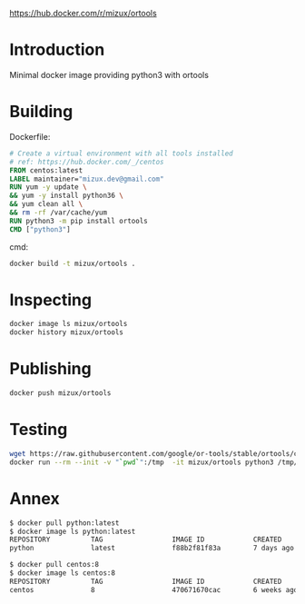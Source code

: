 https://hub.docker.com/r/mizux/ortools

# Introduction
Minimal docker image providing python3 with ortools

# Building
Dockerfile:
```dockerfile
# Create a virtual environment with all tools installed
# ref: https://hub.docker.com/_/centos
FROM centos:latest
LABEL maintainer="mizux.dev@gmail.com"
RUN yum -y update \
&& yum -y install python36 \
&& yum clean all \
&& rm -rf /var/cache/yum
RUN python3 -m pip install ortools
CMD ["python3"]
```

cmd:
```sh
docker build -t mizux/ortools .
```

# Inspecting
```sh
docker image ls mizux/ortools
docker history mizux/ortools
```

# Publishing
```sh
docker push mizux/ortools
```

# Testing
```sh
wget https://raw.githubusercontent.com/google/or-tools/stable/ortools/constraint_solver/samples/vrp_global_span.py
docker run --rm --init -v "`pwd`":/tmp  -it mizux/ortools python3 /tmp/vrp_global_span.py
```

# Annex
```sh
$ docker pull python:latest
$ docker image ls python:latest         
REPOSITORY          TAG                 IMAGE ID            CREATED             SIZE
python              latest              f88b2f81f83a        7 days ago          933MB

$ docker pull centos:8
$ docker image ls centos:8     
REPOSITORY          TAG                 IMAGE ID            CREATED             SIZE
centos              8                   470671670cac        6 weeks ago         237MB
```
